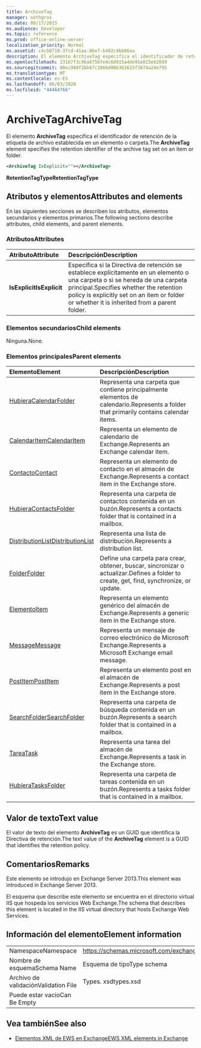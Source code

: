 ```yaml
---
title: ArchiveTag
manager: sethgros
ms.date: 09/17/2015
ms.audience: Developer
ms.topic: reference
ms.prod: office-online-server
localization_priority: Normal
ms.assetid: c4cb0718-37cd-41aa-86e7-b492c4bb86aa
description: El elemento ArchiveTag especifica el identificador de retención de la etiqueta de archivo establecida en un elemento o carpeta.
ms.openlocfilehash: 23167f3c96a6756fe4c6d915a4de91e815e620d9
ms.sourcegitcommit: 88ec988f2bb67c1866d06b361615f3674a24e795
ms.translationtype: MT
ms.contentlocale: es-ES
ms.lasthandoff: 06/03/2020
ms.locfileid: "44464766"
---
```

# <a name="archivetag"></a><span data-ttu-id="410e4-103">ArchiveTag</span><span class="sxs-lookup"><span data-stu-id="410e4-103">ArchiveTag</span></span>

<span data-ttu-id="410e4-104">El elemento **ArchiveTag** especifica el identificador de retención de la etiqueta de archivo establecida en un elemento o carpeta.</span><span class="sxs-lookup"><span data-stu-id="410e4-104">The **ArchiveTag** element specifies the retention identifier of the archive tag set on an item or folder.</span></span> 
  
```XML
<ArchiveTag IsExplicit=""></ArchiveTag>
```

 <span data-ttu-id="410e4-105">**RetentionTagType**</span><span class="sxs-lookup"><span data-stu-id="410e4-105">**RetentionTagType**</span></span>
## <a name="attributes-and-elements"></a><span data-ttu-id="410e4-106">Atributos y elementos</span><span class="sxs-lookup"><span data-stu-id="410e4-106">Attributes and elements</span></span>

<span data-ttu-id="410e4-107">En las siguientes secciones se describen los atributos, elementos secundarios y elementos primarios.</span><span class="sxs-lookup"><span data-stu-id="410e4-107">The following sections describe attributes, child elements, and parent elements.</span></span>
  
### <a name="attributes"></a><span data-ttu-id="410e4-108">Atributos</span><span class="sxs-lookup"><span data-stu-id="410e4-108">Attributes</span></span>

|<span data-ttu-id="410e4-109">**Atributo**</span><span class="sxs-lookup"><span data-stu-id="410e4-109">**Attribute**</span></span>|<span data-ttu-id="410e4-110">**Descripción**</span><span class="sxs-lookup"><span data-stu-id="410e4-110">**Description**</span></span>|
|:-----|:-----|
|<span data-ttu-id="410e4-111">**IsExplicit**</span><span class="sxs-lookup"><span data-stu-id="410e4-111">**IsExplicit**</span></span> <br/> |<span data-ttu-id="410e4-112">Especifica si la Directiva de retención se establece explícitamente en un elemento o una carpeta o si se hereda de una carpeta principal.</span><span class="sxs-lookup"><span data-stu-id="410e4-112">Specifies whether the retention policy is explicitly set on an item or folder or whether it is inherited from a parent folder.</span></span>  <br/> |
   
### <a name="child-elements"></a><span data-ttu-id="410e4-113">Elementos secundarios</span><span class="sxs-lookup"><span data-stu-id="410e4-113">Child elements</span></span>

<span data-ttu-id="410e4-114">Ninguna.</span><span class="sxs-lookup"><span data-stu-id="410e4-114">None.</span></span>
  
### <a name="parent-elements"></a><span data-ttu-id="410e4-115">Elementos principales</span><span class="sxs-lookup"><span data-stu-id="410e4-115">Parent elements</span></span>

|<span data-ttu-id="410e4-116">**Elemento**</span><span class="sxs-lookup"><span data-stu-id="410e4-116">**Element**</span></span>|<span data-ttu-id="410e4-117">**Descripción**</span><span class="sxs-lookup"><span data-stu-id="410e4-117">**Description**</span></span>|
|:-----|:-----|
|[<span data-ttu-id="410e4-118">Hubiera</span><span class="sxs-lookup"><span data-stu-id="410e4-118">CalendarFolder</span></span>](calendarfolder.md) <br/> |<span data-ttu-id="410e4-119">Representa una carpeta que contiene principalmente elementos de calendario.</span><span class="sxs-lookup"><span data-stu-id="410e4-119">Represents a folder that primarily contains calendar items.</span></span>  <br/> |
|[<span data-ttu-id="410e4-120">CalendarItem</span><span class="sxs-lookup"><span data-stu-id="410e4-120">CalendarItem</span></span>](calendaritem.md) <br/> |<span data-ttu-id="410e4-121">Representa un elemento de calendario de Exchange.</span><span class="sxs-lookup"><span data-stu-id="410e4-121">Represents an Exchange calendar item.</span></span>  <br/> |
|[<span data-ttu-id="410e4-122">Contacto</span><span class="sxs-lookup"><span data-stu-id="410e4-122">Contact</span></span>](contact.md) <br/> |<span data-ttu-id="410e4-123">Representa un elemento de contacto en el almacén de Exchange.</span><span class="sxs-lookup"><span data-stu-id="410e4-123">Represents a contact item in the Exchange store.</span></span>  <br/> |
|[<span data-ttu-id="410e4-124">Hubiera</span><span class="sxs-lookup"><span data-stu-id="410e4-124">ContactsFolder</span></span>](contactsfolder.md) <br/> |<span data-ttu-id="410e4-125">Representa una carpeta de contactos contenida en un buzón.</span><span class="sxs-lookup"><span data-stu-id="410e4-125">Represents a contacts folder that is contained in a mailbox.</span></span>  <br/> |
|[<span data-ttu-id="410e4-126">DistributionList</span><span class="sxs-lookup"><span data-stu-id="410e4-126">DistributionList</span></span>](distributionlist.md) <br/> |<span data-ttu-id="410e4-127">Representa una lista de distribución.</span><span class="sxs-lookup"><span data-stu-id="410e4-127">Represents a distribution list.</span></span>  <br/> |
|[<span data-ttu-id="410e4-128">Folder</span><span class="sxs-lookup"><span data-stu-id="410e4-128">Folder</span></span>](folder.md) <br/> |<span data-ttu-id="410e4-129">Define una carpeta para crear, obtener, buscar, sincronizar o actualizar.</span><span class="sxs-lookup"><span data-stu-id="410e4-129">Defines a folder to create, get, find, synchronize, or update.</span></span>  <br/> |
|[<span data-ttu-id="410e4-130">Elemento</span><span class="sxs-lookup"><span data-stu-id="410e4-130">Item</span></span>](item.md) <br/> |<span data-ttu-id="410e4-131">Representa un elemento genérico del almacén de Exchange.</span><span class="sxs-lookup"><span data-stu-id="410e4-131">Represents a generic item in the Exchange store.</span></span>  <br/> |
|[<span data-ttu-id="410e4-132">Message</span><span class="sxs-lookup"><span data-stu-id="410e4-132">Message</span></span>](message-ex15websvcsotherref.md) <br/> |<span data-ttu-id="410e4-133">Representa un mensaje de correo electrónico de Microsoft Exchange.</span><span class="sxs-lookup"><span data-stu-id="410e4-133">Represents a Microsoft Exchange email message.</span></span>  <br/> |
|[<span data-ttu-id="410e4-134">PostItem</span><span class="sxs-lookup"><span data-stu-id="410e4-134">PostItem</span></span>](postitem.md) <br/> |<span data-ttu-id="410e4-135">Representa un elemento post en el almacén de Exchange.</span><span class="sxs-lookup"><span data-stu-id="410e4-135">Represents a post item in the Exchange store.</span></span>  <br/> |
|[<span data-ttu-id="410e4-136">SearchFolder</span><span class="sxs-lookup"><span data-stu-id="410e4-136">SearchFolder</span></span>](searchfolder.md) <br/> |<span data-ttu-id="410e4-137">Representa una carpeta de búsqueda contenida en un buzón.</span><span class="sxs-lookup"><span data-stu-id="410e4-137">Represents a search folder that is contained in a mailbox.</span></span>  <br/> |
|[<span data-ttu-id="410e4-138">Tarea</span><span class="sxs-lookup"><span data-stu-id="410e4-138">Task</span></span>](task.md) <br/> |<span data-ttu-id="410e4-139">Representa una tarea del almacén de Exchange.</span><span class="sxs-lookup"><span data-stu-id="410e4-139">Represents a task in the Exchange store.</span></span>  <br/> |
|[<span data-ttu-id="410e4-140">Hubiera</span><span class="sxs-lookup"><span data-stu-id="410e4-140">TasksFolder</span></span>](tasksfolder.md) <br/> |<span data-ttu-id="410e4-141">Representa una carpeta de tareas contenida en un buzón.</span><span class="sxs-lookup"><span data-stu-id="410e4-141">Represents a tasks folder that is contained in a mailbox.</span></span>  <br/> |
   
## <a name="text-value"></a><span data-ttu-id="410e4-142">Valor de texto</span><span class="sxs-lookup"><span data-stu-id="410e4-142">Text value</span></span>

<span data-ttu-id="410e4-143">El valor de texto del elemento **ArchiveTag** es un GUID que identifica la Directiva de retención.</span><span class="sxs-lookup"><span data-stu-id="410e4-143">The text value of the **ArchiveTag** element is a GUID that identifies the retention policy.</span></span> 
  
## <a name="remarks"></a><span data-ttu-id="410e4-144">Comentarios</span><span class="sxs-lookup"><span data-stu-id="410e4-144">Remarks</span></span>

<span data-ttu-id="410e4-145">Este elemento se introdujo en Exchange Server 2013.</span><span class="sxs-lookup"><span data-stu-id="410e4-145">This element was introduced in Exchange Server 2013.</span></span>
  
<span data-ttu-id="410e4-146">El esquema que describe este elemento se encuentra en el directorio virtual IIS que hospeda los servicios Web Exchange.</span><span class="sxs-lookup"><span data-stu-id="410e4-146">The schema that describes this element is located in the IIS virtual directory that hosts Exchange Web Services.</span></span>
  
## <a name="element-information"></a><span data-ttu-id="410e4-147">Información del elemento</span><span class="sxs-lookup"><span data-stu-id="410e4-147">Element information</span></span>

|||
|:-----|:-----|
|<span data-ttu-id="410e4-148">Namespace</span><span class="sxs-lookup"><span data-stu-id="410e4-148">Namespace</span></span>  <br/> |https://schemas.microsoft.com/exchange/services/2006/types  <br/> |
|<span data-ttu-id="410e4-149">Nombre de esquema</span><span class="sxs-lookup"><span data-stu-id="410e4-149">Schema Name</span></span>  <br/> |<span data-ttu-id="410e4-150">Esquema de tipo</span><span class="sxs-lookup"><span data-stu-id="410e4-150">Type schema</span></span>  <br/> |
|<span data-ttu-id="410e4-151">Archivo de validación</span><span class="sxs-lookup"><span data-stu-id="410e4-151">Validation File</span></span>  <br/> |<span data-ttu-id="410e4-152">Types. xsd</span><span class="sxs-lookup"><span data-stu-id="410e4-152">types.xsd</span></span>  <br/> |
|<span data-ttu-id="410e4-153">Puede estar vacío</span><span class="sxs-lookup"><span data-stu-id="410e4-153">Can Be Empty</span></span>  <br/> ||
   
## <a name="see-also"></a><span data-ttu-id="410e4-154">Vea también</span><span class="sxs-lookup"><span data-stu-id="410e4-154">See also</span></span>

- [<span data-ttu-id="410e4-155">Elementos XML de EWS en Exchange</span><span class="sxs-lookup"><span data-stu-id="410e4-155">EWS XML elements in Exchange</span></span>](ews-xml-elements-in-exchange.md)

